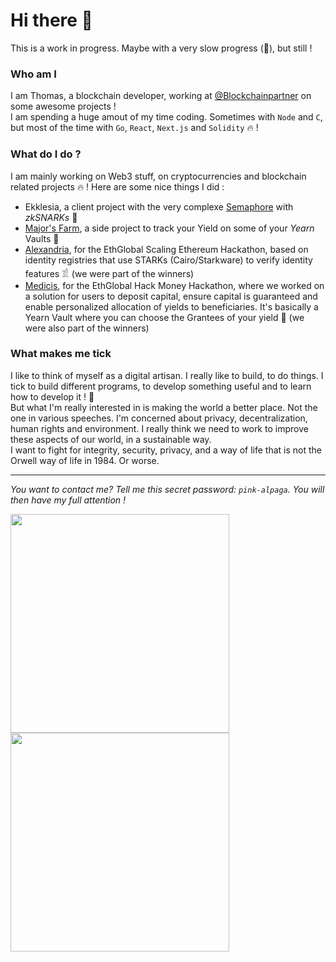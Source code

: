 # Hi there 👋

This is a work in progress. Maybe with a very slow progress (🧐), but still !

### Who am I
I am Thomas, a blockchain developer, working at [@Blockchainpartner](https://github.com/Blockchainpartner) on some awesome projects !   
I am spending a huge amout of my time coding. Sometimes with `Node` and `C`, but most of the time with `Go`, `React`, `Next.js` and `Solidity` 🔥 !

### What do I do ?
I am mainly working on Web3 stuff, on cryptocurrencies and blockchain related projects 🔥 ! Here are some nice things I did :
- Ekklesia, a client project with the very complexe [Semaphore](https://github.com/appliedzkp/semaphore) with *zkSNARKs* 🔐
- [Major's Farm](https://major.farm), a side project to track your Yield on some of your *Yearn* Vaults 🌾
- [Alexandria](https://showcase.ethglobal.co/scaling/alexandria), for the EthGlobal Scaling Ethereum Hackathon, based on identity registries that use STARKs (Cairo/Starkware) to verify identity features 𓀃 (we were part of the winners)
- [Medicis](https://showcase.ethglobal.co/hackmoney2021/medicis), for the EthGlobal Hack Money Hackathon, where we worked on a solution for users to deposit capital, ensure capital is guaranteed and enable personalized allocation of yields to beneficiaries. It's basically a Yearn Vault where you can choose the Grantees of your yield 🏦 (we were also part of the winners)

### What makes me tick
I like to think of myself as a digital artisan. I really like to build, to do things. I tick to build different programs, to develop something useful and to learn how to develop it ! 🧱  
But what I'm really interested in is making the world a better place. Not the one in various speeches. I'm concerned about privacy, decentralization, human rights and environment. I really think we need to work to improve these aspects of our world, in a sustainable way.  
I want to fight for integrity, security, privacy, and a way of life that is not the Orwell way of life in 1984. Or worse.

---------------

*You want to contact me? Tell me this secret password: `pink-alpaga`. You will then have my full attention !*

<p float="left">
  <img src="https://user-images.githubusercontent.com/9974362/125344796-02e32580-e358-11eb-8977-34d3dc0bdf8c.png" width="350" />
  <img src="https://user-images.githubusercontent.com/9974362/125344799-037bbc00-e358-11eb-9522-32074a990ce3.png" width="350" /> 
</p>

